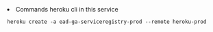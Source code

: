 <li>Commands heroku cli in this service</li>

```
heroku create -a ead-ga-serviceregistry-prod --remote heroku-prod
```